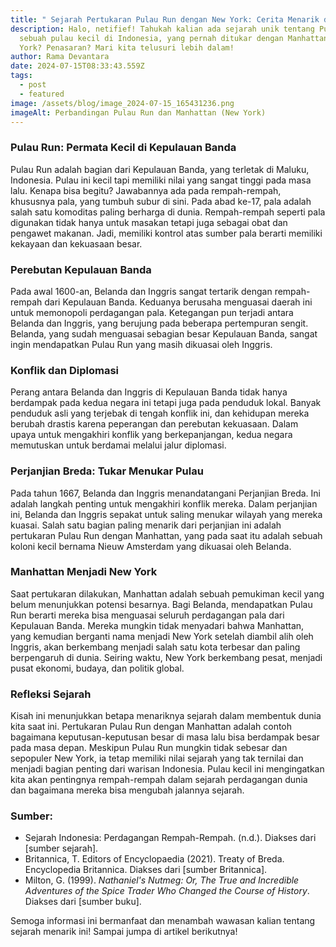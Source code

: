 ```yaml
---
title: " Sejarah Pertukaran Pulau Run dengan New York: Cerita Menarik dari Masa Lalu"
description: Halo, netifief! Tahukah kalian ada sejarah unik tentang Pulau Run,
  sebuah pulau kecil di Indonesia, yang pernah ditukar dengan Manhattan, New
  York? Penasaran? Mari kita telusuri lebih dalam!
author: Rama Devantara
date: 2024-07-15T08:33:43.559Z
tags:
  - post
  - featured
image: /assets/blog/image_2024-07-15_165431236.png
imageAlt: Perbandingan Pulau Run dan Manhattan (New York)
---
```

<!--StartFragment-->

### Pulau Run: Permata Kecil di Kepulauan Banda

Pulau Run adalah bagian dari Kepulauan Banda, yang terletak di Maluku, Indonesia. Pulau ini kecil tapi memiliki nilai yang sangat tinggi pada masa lalu. Kenapa bisa begitu? Jawabannya ada pada rempah-rempah, khususnya pala, yang tumbuh subur di sini. Pada abad ke-17, pala adalah salah satu komoditas paling berharga di dunia. Rempah-rempah seperti pala digunakan tidak hanya untuk masakan tetapi juga sebagai obat dan pengawet makanan. Jadi, memiliki kontrol atas sumber pala berarti memiliki kekayaan dan kekuasaan besar.

### Perebutan Kepulauan Banda

Pada awal 1600-an, Belanda dan Inggris sangat tertarik dengan rempah-rempah dari Kepulauan Banda. Keduanya berusaha menguasai daerah ini untuk memonopoli perdagangan pala. Ketegangan pun terjadi antara Belanda dan Inggris, yang berujung pada beberapa pertempuran sengit. Belanda, yang sudah menguasai sebagian besar Kepulauan Banda, sangat ingin mendapatkan Pulau Run yang masih dikuasai oleh Inggris.

### Konflik dan Diplomasi

Perang antara Belanda dan Inggris di Kepulauan Banda tidak hanya berdampak pada kedua negara ini tetapi juga pada penduduk lokal. Banyak penduduk asli yang terjebak di tengah konflik ini, dan kehidupan mereka berubah drastis karena peperangan dan perebutan kekuasaan. Dalam upaya untuk mengakhiri konflik yang berkepanjangan, kedua negara memutuskan untuk berdamai melalui jalur diplomasi.

### Perjanjian Breda: Tukar Menukar Pulau

Pada tahun 1667, Belanda dan Inggris menandatangani Perjanjian Breda. Ini adalah langkah penting untuk mengakhiri konflik mereka. Dalam perjanjian ini, Belanda dan Inggris sepakat untuk saling menukar wilayah yang mereka kuasai. Salah satu bagian paling menarik dari perjanjian ini adalah pertukaran Pulau Run dengan Manhattan, yang pada saat itu adalah sebuah koloni kecil bernama Nieuw Amsterdam yang dikuasai oleh Belanda.

### Manhattan Menjadi New York

Saat pertukaran dilakukan, Manhattan adalah sebuah pemukiman kecil yang belum menunjukkan potensi besarnya. Bagi Belanda, mendapatkan Pulau Run berarti mereka bisa menguasai seluruh perdagangan pala dari Kepulauan Banda. Mereka mungkin tidak menyadari bahwa Manhattan, yang kemudian berganti nama menjadi New York setelah diambil alih oleh Inggris, akan berkembang menjadi salah satu kota terbesar dan paling berpengaruh di dunia. Seiring waktu, New York berkembang pesat, menjadi pusat ekonomi, budaya, dan politik global.

### Refleksi Sejarah

Kisah ini menunjukkan betapa menariknya sejarah dalam membentuk dunia kita saat ini. Pertukaran Pulau Run dengan Manhattan adalah contoh bagaimana keputusan-keputusan besar di masa lalu bisa berdampak besar pada masa depan. Meskipun Pulau Run mungkin tidak sebesar dan sepopuler New York, ia tetap memiliki nilai sejarah yang tak ternilai dan menjadi bagian penting dari warisan Indonesia. Pulau kecil ini mengingatkan kita akan pentingnya rempah-rempah dalam sejarah perdagangan dunia dan bagaimana mereka bisa mengubah jalannya sejarah.

### Sumber:

* Sejarah Indonesia: Perdagangan Rempah-Rempah. (n.d.). Diakses dari \[sumber sejarah].
* Britannica, T. Editors of Encyclopaedia (2021). Treaty of Breda. Encyclopedia Britannica. Diakses dari \[sumber Britannica].
* Milton, G. (1999). *Nathaniel's Nutmeg: Or, The True and Incredible Adventures of the Spice Trader Who Changed the Course of History*. Diakses dari \[sumber buku].

Semoga informasi ini bermanfaat dan menambah wawasan kalian tentang sejarah menarik ini! Sampai jumpa di artikel berikutnya!

<!--EndFragment-->
